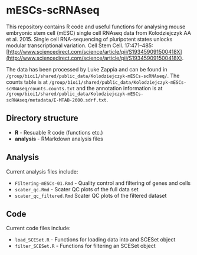 # mESCs-scRNAseq

This repository contains R code and useful functions for analysing mouse embryonic stem cell (mESC) single cell RNAseq data from 
Kolodziejczyk AA et al. 2015. Single cell RNA-sequencing of pluripotent states unlocks modular transcriptional variation. Cell Stem
Cell. 17:471–485: [http://www.sciencedirect.com/science/article/pii/S193459091500418X](http://www.sciencedirect.com/science/article/pii/S193459091500418X).

The data has been processed by Luke Zappia and can be found in `/group/bioi1/shared/public_data/Kolodziejczyk-mESCs-scRNAseq/`. 
The counts table is at `/group/bioi1/shared/public_data/Kolodziejczyk-mESCs-scRNAseq/counts.counts.txt` and the annotation information is
at `/group/bioi1/shared/public_data/Kolodziejczyk-mESCs-scRNAseq/metadata/E-MTAB-2600.sdrf.txt`.

## Directory structure

* **R** - Resuable R code (functions etc.)
* **analysis** - RMarkdown analysis files

## Analysis

Current analysis files include:

* `Filtering-mESCs-01.Rmd` - Quality control and filtering of genes and cells
* `scater_qc.Rmd` - Scater QC plots of the full data set
* `scater_qc_filtered.Rmd` Scater QC plots of the filtered dataset

## Code

Current code files include:

* `load_SCESet.R` - Functions for loading data into and SCESet object
* `filter_SCESet.R` - Functions for filtering an SCESet object
